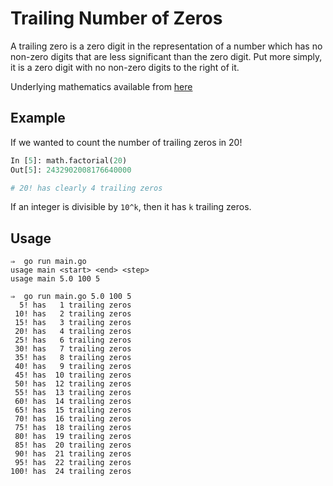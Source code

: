 # Trailing Number of Zeros

A trailing zero is a zero digit in the representation of a number which has no non-zero digits that are less significant than the zero digit. Put more simply, it is a zero digit with no non-zero digits to the right of it.

Underlying mathematics available from [here](https://brilliant.org/wiki/trailing-number-of-zeros/)

## Example

If we wanted to count the number of trailing zeros in 20!

```python
In [5]: math.factorial(20)
Out[5]: 2432902008176640000

# 20! has clearly 4 trailing zeros
```

If an integer is divisible by `10^k`, then it has `k` trailing zeros.

## Usage

```shell
⇒  go run main.go
usage main <start> <end> <step>
usage main 5.0 100 5

⇒  go run main.go 5.0 100 5
  5! has   1 trailing zeros
 10! has   2 trailing zeros
 15! has   3 trailing zeros
 20! has   4 trailing zeros
 25! has   6 trailing zeros
 30! has   7 trailing zeros
 35! has   8 trailing zeros
 40! has   9 trailing zeros
 45! has  10 trailing zeros
 50! has  12 trailing zeros
 55! has  13 trailing zeros
 60! has  14 trailing zeros
 65! has  15 trailing zeros
 70! has  16 trailing zeros
 75! has  18 trailing zeros
 80! has  19 trailing zeros
 85! has  20 trailing zeros
 90! has  21 trailing zeros
 95! has  22 trailing zeros
100! has  24 trailing zeros
```
